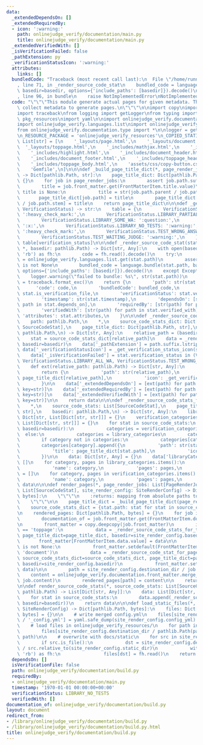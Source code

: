 ```yaml
---
data:
  _extendedDependsOn: []
  _extendedRequiredBy:
  - icon: ':warning:'
    path: onlinejudge_verify/documentation/main.py
    title: onlinejudge_verify/documentation/main.py
  _extendedVerifiedWith: []
  _isVerificationFailed: false
  _pathExtension: py
  _verificationStatusIcon: ':warning:'
  attributes:
    links: []
  bundledCode: "Traceback (most recent call last):\n  File \"/home/runner/.local/lib/python3.10/site-packages/onlinejudge_verify/documentation/build.py\"\
    , line 71, in _render_source_code_stat\n    bundled_code = language.bundle(stat.path,\
    \ basedir=basedir, options={'include_paths': [basedir]}).decode()\n  File \"/home/runner/.local/lib/python3.10/site-packages/onlinejudge_verify/languages/python.py\"\
    , line 96, in bundle\n    raise NotImplementedError\nNotImplementedError\n"
  code: "\"\"\"This module generate actual pages for given metadata. This module doesn't\
    \ collect metadata to generate pages.\n\"\"\"\n\nimport copy\nimport pathlib\n\
    import traceback\nfrom logging import getLogger\nfrom typing import *\n\nimport\
    \ pkg_resources\nimport yaml\n\nimport onlinejudge_verify.documentation.front_matter\n\
    import onlinejudge_verify.languages.list\nimport onlinejudge_verify.utils as utils\n\
    from onlinejudge_verify.documentation.type import *\n\nlogger = getLogger(__name__)\n\
    \n_RESOURCE_PACKAGE = 'onlinejudge_verify_resources'\n_COPIED_STATIC_FILE_PATHS:\
    \ List[str] = [\n    '_layouts/page.html',\n    '_layouts/document.html',\n  \
    \  '_layouts/toppage.html',\n    '_includes/mathjax.html',\n    '_includes/theme_fix.html',\n\
    \    '_includes/highlight.html',\n    '_includes/document_header.html',\n    '_includes/document_body.html',\n\
    \    '_includes/document_footer.html',\n    '_includes/toppage_header.html',\n\
    \    '_includes/toppage_body.html',\n    'assets/css/copy-button.css',\n    'assets/js/copy-button.js',\n\
    \    'Gemfile',\n]\n\n\ndef _build_page_title_dict(*, page_render_jobs: List[PageRenderJob])\
    \ -> Dict[pathlib.Path, str]:\n    page_title_dict: Dict[pathlib.Path, str] =\
    \ {}\n    for job in page_render_jobs:\n        assert job.path.suffix == '.md'\n\
    \        title = job.front_matter.get(FrontMatterItem.title.value)\n        if\
    \ title is None:\n            title = str(job.path.parent / job.path.stem)\n \
    \       page_title_dict[job.path] = title\n        page_title_dict[job.path.parent\
    \ / job.path.stem] = title\n    return page_title_dict\n\n\ndef _get_verification_status_icon(verification_status:\
    \ VerificationStatus) -> str:\n    table = {\n        VerificationStatus.LIBRARY_ALL_AC:\
    \ ':heavy_check_mark:',\n        VerificationStatus.LIBRARY_PARTIAL_AC: ':question:',\n\
    \        VerificationStatus.LIBRARY_SOME_WA: ':question:',\n        VerificationStatus.LIBRARY_ALL_WA:\
    \ ':x:',\n        VerificationStatus.LIBRARY_NO_TESTS: ':warning:',\n        VerificationStatus.TEST_ACCEPTED:\
    \ ':heavy_check_mark:',\n        VerificationStatus.TEST_WRONG_ANSWER: ':x:',\n\
    \        VerificationStatus.TEST_WAITING_JUDGE: ':warning:',\n    }\n    return\
    \ table[verification_status]\n\n\ndef _render_source_code_stat(stat: SourceCodeStat,\
    \ *, basedir: pathlib.Path) -> Dict[str, Any]:\n    with open(basedir / stat.path,\
    \ 'rb') as fh:\n        code = fh.read().decode()\n    try:\n        language\
    \ = onlinejudge_verify.languages.list.get(stat.path)\n        assert language\
    \ is not None\n        bundled_code = language.bundle(stat.path, basedir=basedir,\
    \ options={'include_paths': [basedir]}).decode()\n    except Exception:\n    \
    \    logger.warning(\"failed to bundle: %s\", str(stat.path))\n        bundled_code\
    \ = traceback.format_exc()\n    return {\n        'path': str(stat.path),\n  \
    \      'code': code,\n        'bundledCode': bundled_code,\n        'isVerificationFile':\
    \ stat.is_verification_file,\n        'verificationStatus': stat.verification_status.value,\n\
    \        'timestamp': str(stat.timestamp),\n        'dependsOn': [str(path) for\
    \ path in stat.depends_on],\n        'requiredBy': [str(path) for path in stat.required_by],\n\
    \        'verifiedWith': [str(path) for path in stat.verified_with],\n       \
    \ 'attributes': stat.attributes,\n    }\n\n\ndef _render_source_code_stat_for_page(\n\
    \    path: pathlib.Path,\n    *,\n    source_code_stats_dict: Dict[pathlib.Path,\
    \ SourceCodeStat],\n    page_title_dict: Dict[pathlib.Path, str],\n    basedir:\
    \ pathlib.Path,\n) -> Dict[str, Any]:\n    relative_path = (basedir / path).resolve().relative_to(basedir)\n\
    \    stat = source_code_stats_dict[relative_path]\n    data = _render_source_code_stat(stat,\
    \ basedir=basedir)\n    data['_pathExtension'] = path.suffix.lstrip('.')\n   \
    \ data['_verificationStatusIcon'] = _get_verification_status_icon(stat.verification_status)\n\
    \    data['_isVerificationFailed'] = stat.verification_status in (VerificationStatus.LIBRARY_SOME_WA,\
    \ VerificationStatus.LIBRARY_ALL_WA, VerificationStatus.TEST_WRONG_ANSWER)\n\n\
    \    def ext(relative_path: pathlib.Path) -> Dict[str, Any]:\n        stat = source_code_stats_dict[relative_path]\n\
    \        return {\n            'path': str(relative_path),\n            'title':\
    \ page_title_dict[relative_path],\n            'icon': _get_verification_status_icon(stat.verification_status),\n\
    \        }\n\n    data['_extendedDependsOn'] = [ext(path) for path in sorted(stat.depends_on,\
    \ key=str)]\n    data['_extendedRequiredBy'] = [ext(path) for path in sorted(stat.required_by,\
    \ key=str)]\n    data['_extendedVerifiedWith'] = [ext(path) for path in sorted(stat.verified_with,\
    \ key=str)]\n\n    return data\n\n\ndef _render_source_code_stats_for_top_page(\n\
    \    *,\n    source_code_stats: List[SourceCodeStat],\n    page_title_dict: Dict[pathlib.Path,\
    \ str],\n    basedir: pathlib.Path,\n) -> Dict[str, Any]:\n    library_categories:\
    \ Dict[str, List[Dict[str, str]]] = {}\n    verification_categories: Dict[str,\
    \ List[Dict[str, str]]] = {}\n    for stat in source_code_stats:\n        if utils.is_verification_file(stat.path,\
    \ basedir=basedir):\n            categories = verification_categories\n      \
    \  else:\n            categories = library_categories\n        category = str(stat.path.parent)\n\
    \        if category not in categories:\n            categories[category] = []\n\
    \        categories[category].append({\n            'path': str(stat.path),\n\
    \            'title': page_title_dict[stat.path],\n            'icon': _get_verification_status_icon(stat.verification_status),\n\
    \        })\n\n    data: Dict[str, Any] = {}\n    data['libraryCategories'] =\
    \ []\n    for category, pages in library_categories.items():\n        data['libraryCategories'].append({\n\
    \            'name': category,\n            'pages': pages,\n        })\n    data['verificationCategories']\
    \ = []\n    for category, pages in verification_categories.items():\n        data['verificationCategories'].append({\n\
    \            'name': category,\n            'pages': pages,\n        })\n    return\
    \ data\n\n\ndef render_pages(*, page_render_jobs: List[PageRenderJob], source_code_stats:\
    \ List[SourceCodeStat], site_render_config: SiteRenderConfig) -> Dict[pathlib.Path,\
    \ bytes]:\n    \"\"\"\n    :returns: mapping from absolute paths to file contents\n\
    \    \"\"\"\n\n    page_title_dict = _build_page_title_dict(page_render_jobs=page_render_jobs)\n\
    \    source_code_stats_dict = {stat.path: stat for stat in source_code_stats}\n\
    \n    rendered_pages: Dict[pathlib.Path, bytes] = {}\n    for job in page_render_jobs:\n\
    \        documentation_of = job.front_matter.get(FrontMatterItem.documentation_of.value)\n\
    \n        front_matter = copy.deepcopy(job.front_matter)\n        if front_matter.get(FrontMatterItem.layout.value)\
    \ == 'toppage':\n            data = _render_source_code_stats_for_top_page(source_code_stats=source_code_stats,\
    \ page_title_dict=page_title_dict, basedir=site_render_config.basedir)\n     \
    \       front_matter[FrontMatterItem.data.value] = data\n\n        elif documentation_of\
    \ is not None:\n            front_matter.setdefault(FrontMatterItem.layout.value,\
    \ 'document')\n            data = _render_source_code_stat_for_page(pathlib.Path(documentation_of),\
    \ source_code_stats_dict=source_code_stats_dict, page_title_dict=page_title_dict,\
    \ basedir=site_render_config.basedir)\n            front_matter.setdefault(FrontMatterItem.data.value,\
    \ data)\n\n        path = site_render_config.destination_dir / job.path\n    \
    \    content = onlinejudge_verify.documentation.front_matter.merge_front_matter(front_matter,\
    \ job.content)\n        rendered_pages[path] = content\n\n    return rendered_pages\n\
    \n\ndef render_source_code_stats(*, source_code_stats: List[SourceCodeStat], basedir:\
    \ pathlib.Path) -> List[Dict[str, Any]]:\n    data: List[Dict[str, Any]] = []\n\
    \    for stat in source_code_stats:\n        data.append(_render_source_code_stat(stat,\
    \ basedir=basedir))\n    return data\n\n\ndef load_static_files(*, site_render_config:\
    \ SiteRenderConfig) -> Dict[pathlib.Path, bytes]:\n    files: Dict[pathlib.Path,\
    \ bytes] = {}\n\n    # write merged config.yml\n    files[site_render_config.destination_dir\
    \ / '_config.yml'] = yaml.safe_dump(site_render_config.config_yml).encode()\n\n\
    \    # load files in onlinejudge_verify_resources/\n    for path in _COPIED_STATIC_FILE_PATHS:\n\
    \        files[site_render_config.destination_dir / pathlib.Path(path)] = pkg_resources.resource_string(_RESOURCE_PACKAGE,\
    \ path)\n\n    # overwrite with docs/static\n    for src in site_render_config.static_dir.glob('**/*'):\n\
    \        if src.is_file():\n            dst = site_render_config.destination_dir\
    \ / src.relative_to(site_render_config.static_dir)\n            with open(src,\
    \ 'rb') as fh:\n                files[dst] = fh.read()\n    return files\n"
  dependsOn: []
  isVerificationFile: false
  path: onlinejudge_verify/documentation/build.py
  requiredBy:
  - onlinejudge_verify/documentation/main.py
  timestamp: '1970-01-01 00:00:00+00:00'
  verificationStatus: LIBRARY_NO_TESTS
  verifiedWith: []
documentation_of: onlinejudge_verify/documentation/build.py
layout: document
redirect_from:
- /library/onlinejudge_verify/documentation/build.py
- /library/onlinejudge_verify/documentation/build.py.html
title: onlinejudge_verify/documentation/build.py
---
```

